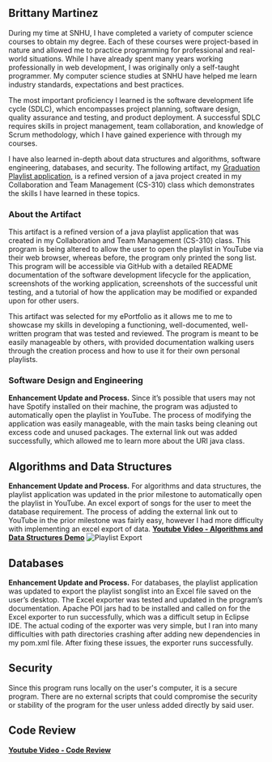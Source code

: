 ## Brittany Martinez

During my time at SNHU, I have completed a variety of computer science courses to obtain my degree. Each of these courses were project-based in nature and allowed me to practice programming for professional and real-world situations. While I have already spent many years working professionally in web development, I was originally only a self-taught programmer. My computer science studies at SNHU have helped me learn industry standards, expectations and best practices.

The most important proficiency I learned is the software development life cycle (SDLC), which encompasses project planning, software design, quality assurance and testing, and product deployment. A successful SDLC requires skills in project management, team collaboration, and knowledge of Scrum methodology, which I have gained experience with through my courses. 

I have also learned in-depth about data structures and algorithms, software engineering, databases, and security. The following artifact, my [Graduation Playlist application](https://github.com/brittanydel/brittanydel.github.io), is a refined version of a java project created in my Collaboration and Team Management (CS-310) class which demonstrates the skills I have learned in these topics.

### About the Artifact

This artifact is a refined version of a java playlist application that was created in my Collaboration and Team Management (CS-310) class. This program is being altered to allow the user to open the playlist in YouTube via their web browser, whereas before, the program only printed the song list. This program will be accessible via GitHub with a detailed README documentation of the software development lifecycle for the application, screenshots of the working application, screenshots of the successful unit testing, and a tutorial of how the application may be modified or expanded upon for other users. 

This artifact was selected for my ePortfolio as it allows me to me to showcase my skills in developing a functioning, well-documented, well-written program that was tested and reviewed. The program is meant to be easily manageable by others, with provided documentation walking users through the creation process and how to use it for their own personal playlists. 

### Software Design and Engineering
**Enhancement Update and Process.** Since it’s possible that users may not have Spotify installed on their machine, the program was adjusted to automatically open the playlist in YouTube. The process of modifying the application was easily manageable, with the main tasks being cleaning out excess code and unused packages. The external link out was added successfully, which allowed me to learn more about the URI java class. 

## Algorithms and Data Structures
**Enhancement Update and Process.** For algorithms and data structures, the playlist application was updated in the prior milestone to automatically open the playlist in YouTube. An excel export of songs for the user to meet the database requirement. The process of adding the external link out to YouTube in the prior milestone was fairly easy, however I had more difficulty with implementing an excel export of data. 
[**Youtube Video - Algorithms and Data Structures Demo**](https://www.youtube.com/watch?v=B1LUj-c07Y0&feature=youtu.be)
![Playlist Export](https://user-images.githubusercontent.com/80024222/115176308-da21fb80-a09a-11eb-8325-062421561bc1.png)


## Databases
**Enhancement Update and Process.** For databases, the playlist application was updated to export the playlist songlist into an Excel file saved on the user’s desktop. The Excel exporter was tested and updated in the program’s documentation. Apache POI jars had to be installed and called on for the Excel exporter to run successfully, which was a difficult setup in Eclipse IDE. The actual coding of the exporter was very simple, but I ran into many difficulties with path directories crashing after adding new dependencies in my pom.xml file. After fixing these issues, the exporter runs successfully.

## Security
Since this program runs locally on the user's computer, it is a secure program. There are no external scripts that could compromise the security or stability of the program for the user unless added directly by said user.

## Code Review
[**Youtube Video - Code Review**](https://www.youtube.com/watch?v=yRdTPKRDQEA&feature=youtu.be)



